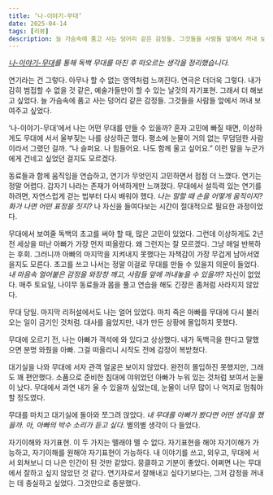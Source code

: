 ```yaml
---
title: ‘나-이야기-무대’
date: 2025-04-14
tags: [리뷰]
description: 늘 가슴속에 품고 사는 덩어리 같은 감정들. 그것들을 사람들 앞에서 꺼내 보여주고 싶었다.
---
```


*[나-이야기-무대](https://jagunbae.com/naimu/)를 통해 독백 무대를 마친 후 떠오르는 생각을 정리했습니다.*

연기라는 건 그렇다. 아무나 할 수 없는 영역처럼 느껴진다. 연극은 더더욱 그렇다. 내가 감히 범접할 수 없을 것 같은, 예술가들만이 할 수 있는 날것의 자기표현. 그래서 더 해보고 싶었다. 늘 가슴속에 품고 사는 덩어리 같은 감정들. 그것들을 사람들 앞에서 꺼내 보여주고 싶었다.

‘나-이야기-무대’에서 나는 어떤 무대를 만들 수 있을까? 혼자 고민에 빠질 때면, 이상하게도 무대에 서서 울부짖는 나를 상상하곤 했다. 평소에 눈물이 거의 없는 무덤덤한 사람이라서 그랬던 걸까. “나 슬퍼요. 나 힘들어요. 나도 함께 울고 싶어요.” 이런 말을 누군가에게 건네고 싶었던 걸지도 모르겠다.

동료들과 함께 움직임을 연습하고, 연기가 무엇인지 고민하면서 점점 더 느꼈다. 연기는 정말 어렵다. 갑자기 나라는 존재가 어색하게만 느껴졌다. 무대에서 설득력 있는 연기를 하려면, 자연스럽게 걷는 법부터 다시 배워야 했다. *나는 말할 때 손을 어떻게 움직이지? 화가 나면 어떤 표정을 짓지?* 나 자신을 들여다보는 시간이 절대적으로 필요한 과정이었다.

무대에서 보여줄 독백의 초고를 써야 할 때, 많은 고민이 있었다. 그런데 이상하게도 2년 전 세상을 떠난 아빠가 가장 먼저 떠올랐다. 왜 그런지는 잘 모르겠다. 그냥 매일 반복하는 후회. 그러니까 아빠의 마지막을 지켜내지 못했다는 자책감이 가장 무겁게 남아서였을지도 모른다. 초고를 쓰고 나서는 정말 이걸로 무대를 만들 수 있을지 의문이 들었다. *내 마음속 얼어붙은 감정을 와장창 깨고, 사람들 앞에 꺼내놓을 수 있을까?* 자신이 없었다. 매주 토요일, 나이무 동료들과 몸을 풀고 연습을 해도 긴장은 좀처럼 사라지지 않았다.

무대 당일. 마지막 리허설에서도 나는 얼어 있었다. 마치 죽은 아빠를 무대에 다시 불러오는 일이 금기인 것처럼. 대사를 읊었지만, 내가 만든 상황에 몰입하지 못했다.

무대에 오르기 전, 나는 아빠가 객석에 와 있다고 상상했다. 내가 독백극을 한다고 말했으면 분명 와줬을 아빠. 그걸 떠올리니 시작도 전에 감정이 복받쳤다.

대기실을 나와 무대에 서자 관객 얼굴은 보이지 않았다. 완전히 몰입하진 못했지만, 그래도 꽤 편안했다. 소품으로 준비한 침대에 야위었던 아빠가 누워 있는 것처럼 보여서 눈물이 났다. 무대에서 과연 내가 울 수 있을까 싶었는데, 눈물이 너무 많이 나 억지로 멈춰야 할 정도였다.

무대를 마치고 대기실에 돌아와 쪼그려 앉았다. *내 무대를 아빠가 봤다면 어떤 생각을 했을까. 아, 아빠의 박수 소리가 듣고 싶다.* 별의별 생각이 다 들었다.

자기이해와 자기표현. 이 두 가지는 뗄래야 뗄 수 없다. 자기표현을 해야 자기이해가 가능하고, 자기이해를 원해야 자기표현이 가능하다. 내 이야기를 쓰고, 외우고, 무대에 서서 외쳐보니 더 나은 인간이 된 것만 같았다. 뭉클하고 기분이 좋았다. 어쩌면 나는 무대에서 잘하고 싶지 않았던 것 같다. 연기자로서 잘해내고 싶다기보다는, 그저 감정을 꺼내는 데 충실하고 싶었다. 그것만으로 충분했다.